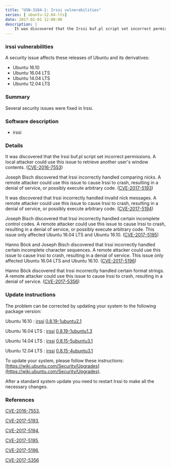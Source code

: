 ```yaml
---
title: "USN-3184-1: Irssi vulnerabilities"
series: [ ubuntu-12.04-lts]
date: 2017-02-01 12:00:00
description: |
    It was discovered that the Irssi buf.pl script set incorrect permissions. A local attacker could use this issue to retrieve another user&#39;s window contents. ([CVE-2016-7553](http://people.ubuntu.com/~ubuntu-security/cve/CVE-2016-7553))
--- 
```

 
 


### irssi vulnerabilities

A security issue affects these releases of Ubuntu and its derivatives:

* Ubuntu 16.10
* Ubuntu 16.04 LTS
* Ubuntu 14.04 LTS
* Ubuntu 12.04 LTS

### Summary

Several security issues were fixed in Irssi. 

### Software description

* irssi 

### Details

It was discovered that the Irssi buf.pl script set incorrect permissions. A local attacker could use this issue to retrieve another user&#39;s window contents. ([CVE-2016-7553](http://people.ubuntu.com/~ubuntu-security/cve/CVE-2016-7553))

Joseph Bisch discovered that Irssi incorrectly handled comparing nicks. A remote attacker could use this issue to cause Irssi to crash, resulting in a denial of service, or possibly execute arbitrary code. ([CVE-2017-5193](http://people.ubuntu.com/~ubuntu-security/cve/CVE-2017-5193))

It was discovered that Irssi incorrectly handled invalid nick messages. A remote attacker could use this issue to cause Irssi to crash, resulting in a denial of service, or possibly execute arbitrary code. ([CVE-2017-5194](http://people.ubuntu.com/~ubuntu-security/cve/CVE-2017-5194))

Joseph Bisch discovered that Irssi incorrectly handled certain incomplete control codes. A remote attacker could use this issue to cause Irssi to crash, resulting in a denial of service, or possibly execute arbitrary code. This issue only affected Ubuntu 16.04 LTS and Ubuntu 16.10. ([CVE-2017-5195](http://people.ubuntu.com/~ubuntu-security/cve/CVE-2017-5195))

Hanno Böck and Joseph Bisch discovered that Irssi incorrectly handled certain incomplete character sequences. A remote attacker could use this issue to cause Irssi to crash, resulting in a denial of service. This issue only affected Ubuntu 16.04 LTS and Ubuntu 16.10. ([CVE-2017-5196](http://people.ubuntu.com/~ubuntu-security/cve/CVE-2017-5196))

Hanno Böck discovered that Irssi incorrectly handled certain format strings. A remote attacker could use this issue to cause Irssi to crash, resulting in a denial of service. ([CVE-2017-5356](http://people.ubuntu.com/~ubuntu-security/cve/CVE-2017-5356)) 

### Update instructions

The problem can be corrected by updating your system to the following package version:

Ubuntu 16.10
 : [irssi](https://launchpad.net/ubuntu/+source/irssi) <span> [0.8.19-1ubuntu2.1](https://launchpad.net/ubuntu/+source/irssi/0.8.19-1ubuntu2.1) </span> 

Ubuntu 16.04 LTS
 : [irssi](https://launchpad.net/ubuntu/+source/irssi) <span> [0.8.19-1ubuntu1.3](https://launchpad.net/ubuntu/+source/irssi/0.8.19-1ubuntu1.3) </span> 

Ubuntu 14.04 LTS
 : [irssi](https://launchpad.net/ubuntu/+source/irssi) <span> [0.8.15-5ubuntu3.1](https://launchpad.net/ubuntu/+source/irssi/0.8.15-5ubuntu3.1) </span> 

Ubuntu 12.04 LTS
 : [irssi](https://launchpad.net/ubuntu/+source/irssi) <span> [0.8.15-4ubuntu3.1](https://launchpad.net/ubuntu/+source/irssi/0.8.15-4ubuntu3.1) </span> 

To update your system, please follow these instructions: [https://wiki.ubuntu.com/Security/Upgrades](https://wiki.ubuntu.com/Security/Upgrades).

After a standard system update you need to restart Irssi to make all the necessary changes. 

### References

 
 [CVE-2016-7553](http://people.ubuntu.com/~ubuntu-security/cve/CVE-2016-7553), 

 [CVE-2017-5193](http://people.ubuntu.com/~ubuntu-security/cve/CVE-2017-5193), 

 [CVE-2017-5194](http://people.ubuntu.com/~ubuntu-security/cve/CVE-2017-5194), 

 [CVE-2017-5195](http://people.ubuntu.com/~ubuntu-security/cve/CVE-2017-5195), 

 [CVE-2017-5196](http://people.ubuntu.com/~ubuntu-security/cve/CVE-2017-5196), 

 [CVE-2017-5356](http://people.ubuntu.com/~ubuntu-security/cve/CVE-2017-5356)
 

